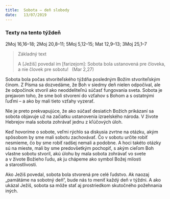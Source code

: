 ```yaml
---
title:  Sobota – deň slobody
date:   13/07/2019
---
```


### Texty na tento týždeň
2Moj 16,16–18; 2Moj 20,8–11; 5Moj 5,12–15; Mat 12,9–13; 3Moj 25,1–7

> <p>Základný text</p>
> A [Ježiš] povedal im [farizejom]: Sobota bola ustanovená pre človeka, a nie človek pre sobotu!  (Mar 2,27)

Sobota bola počas stvoriteľského týždňa posledným Božím stvoriteľským činom. Z Písma sa dozvedáme, že Boh v siedmy deň nielen odpočíval, ale že odpočinok stvoril ako neoddeliteľnú súčasť fungovania sveta. Sobota je prejavom toho, že sme boli stvorení do vzťahov s Bohom a s ostatnými ľuďmi – a ako by mali tieto vzťahy vyzerať.

Nie je preto prekvapujúce, že ako súčasť desiatich Božích prikázaní sa sobota objavuje už na začiatku ustanovenia izraelského národa. V živote Hebrejov mala sobota zohrávať jednu z kľúčových úloh.

Keď hovoríme o sobote, veľmi rýchlo sa diskusia zvrtne na otázku, akým spôsobom by sme mali sobotu zachovávať. Čo v sobotu určite robiť nesmieme, čo by sme robiť radšej nemali a podobne. A hoci takéto otázky sú na mieste, mali by sme predovšetkým pochopiť, s akým cieľom Boh vlastne sobotu stvoril, akú úlohu by mala sobota zohrávať vo svete a v živote Božieho ľudu, ak ju chápeme ako symbol Božej milosti a starostlivosti.

Ako Ježiš povedal, sobota bola stvorená pre celé ľudstvo. Ak naozaj „pamätáme na sobotný deň“, bude nás to meniť každý deň v týždni. A ako ukázal Ježiš, sobota sa môže stať aj prostriedkom skutočného požehnania iných.